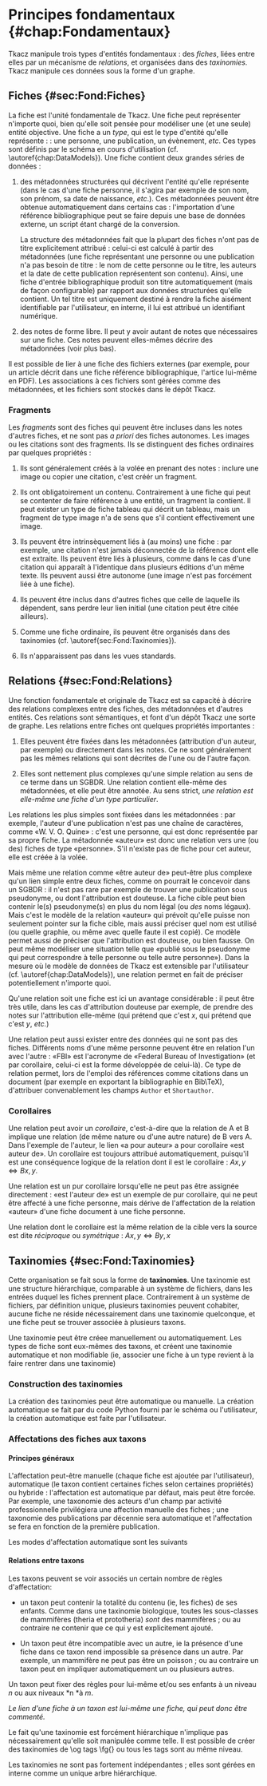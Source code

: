 
# Principes fondamentaux {#chap:Fondamentaux}

Tkacz manipule trois types d'entités fondamentaux : des *fiches*, liées entre elles par un mécanisme de *relations*, et organisées dans des *taxinomies*. Tkacz manipule ces données sous la forme d'un graphe.

## Fiches {#sec:Fond:Fiches}

La fiche est l'unité fondamentale de Tkacz. Une fiche peut représenter n'importe quoi, bien qu'elle soit pensée pour modéliser une (et une seule) entité objective. Une fiche a un *type*, qui est le type d'entité qu'elle représente :  : une personne, une publication, un évènement, *etc*. Ces types sont définis par le schéma en cours d'utilisation (cf. \autoref{chap:DataModels}). Une fiche contient deux grandes séries de données :

 1. des métadonnées structurées qui décrivent l'entité qu'elle représente (dans le cas d'une fiche personne, il s'agira par exemple de son nom, son prénom, sa date de naissance, *etc*.). Ces métadonnées peuvent être obtenue automatiquement dans certains cas : l'importation d'une référence bibliographique peut se faire depuis une base de données externe, un script étant chargé de la conversion.
 
 	La structure des métadonnées fait que la plupart des fiches n'ont pas de titre explicitement attribué : celui-ci est calculé à partir des métadonnées (une fiche représentant une personne ou une publication n'a pas besoin de titre : le nom de cette personne ou le titre, les auteurs et la date de cette publication représentent son contenu). Ainsi, une fiche d'entrée bibliographique produit son titre automatiquement (mais de façon configurable) par rapport aux données structurées qu'elle contient. Un tel titre est uniquement destiné à rendre la fiche aisément identifiable par l'utilisateur, en interne, il lui est attribué un identifiant numérique.

 2. des notes de forme libre. Il peut y avoir autant de notes que nécessaires sur une fiche. Ces notes peuvent elles-mêmes décrire des métadonnées (voir plus bas).
  
Il est possible de lier à une fiche des fichiers externes (par exemple, pour un article décrit dans une fiche référence bibliographique, l'artice lui-même en PDF). Les associations à ces fichiers sont gérées comme des métadonnées, et les fichiers sont stockés dans le dépôt Tkacz.

### Fragments

Les *fragments* sont des fiches qui peuvent être incluses dans les notes d'autres fiches, et ne sont pas *a priori* des fiches autonomes. Les images ou les citations sont des fragments. Ils se distinguent des fiches ordinaires par quelques propriétés :

 1. Ils sont généralement créés à la volée en prenant des notes : inclure une image ou copier une citation, c'est créér un fragment.

 2. Ils ont obligatoirement un contenu. Contrairement à une fiche qui peut se contenter de faire référence à une entité, un fragment la contient. Il peut exister un type de fiche tableau qui décrit un tableau, mais un fragment de type image n'a de sens que s'il contient effectivement une image.

 3. Ils peuvent être intrinsèquement liés à (au moins) une fiche : par exemple, une citation n'est jamais déconnectée de la référence dont elle est extraite. Ils peuvent être liés à plusieurs, comme dans le cas d'une citation qui apparaît à l'identique dans plusieurs éditions d'un même texte. Ils peuvent aussi être autonome (une image n'est pas forcément liée à une fiche).

 4. Ils peuvent être inclus dans d'autres fiches que celle de laquelle ils dépendent, sans perdre leur lien initial (une citation peut être citée ailleurs).
 
 5. Comme une fiche ordinaire, ils peuvent être organisés dans des taxinomies (cf. \autoref{sec:Fond:Taxinomies}).
 
 6. Ils n'apparaissent pas dans les vues standards.
 
## Relations {#sec:Fond:Relations}

Une fonction fondamentale et originale de Tkacz est sa capacité à décrire des relations complexes entre des fiches, des métadonnées et d'autres entités. Ces relations sont sémantiques, et font d'un dépôt Tkacz une sorte de graphe. Les relations entre fiches ont quelques propriétés importantes :

 1. Elles peuvent être fixées dans les métadonnées (attribution d'un auteur, par exemple) ou directement dans les notes. Ce ne sont généralement pas les mêmes relations qui sont décrites de l'une ou de l'autre façon.
 
 2. Elles sont nettement plus complexes qu'une simple relation au sens de ce terme dans un SGBDR. Une relation contient elle-même des métadonnées, et elle peut être annotée. Au sens strict, *une relation est elle-même une fiche d'un type particulier*.

Les relations les plus simples sont fixées dans les métadonnées : par exemple, l'auteur d'une publication n'est pas une chaîne de caractères, comme «W. V. O. Quine» : c'est une personne, qui est donc représentée par sa propre fiche. La métadonnée «auteur» est donc une relation vers une (ou des) fiches de type «personne». S'il n'existe pas de fiche pour cet auteur, elle est créée à la volée.

Mais même une relation comme «être auteur de» peut-être plus complexe qu'un lien simple entre deux fiches, comme on pourrait le concevoir dans un SGBDR : il n'est pas rare par exemple de trouver une publication sous pseudonyme, ou dont l'attribution est douteuse. La fiche cible peut bien contenir le(s) pseudonyme(s) en plus du nom légal (ou *des* noms légaux). Mais c'est le modèle de la relation «auteur» qui prévoit qu'elle puisse non seulement pointer sur la fiche cible, mais aussi préciser quel nom est utilisé (ou quelle graphie, ou même avec quelle faute il est copié). Ce modèle permet aussi de préciser que l'attribution est douteuse, ou bien fausse. On peut même modéliser une situation telle que «publié sous le pseudonyme qui peut correspondre à telle personne ou telle autre personne»). Dans la mesure où le modèle de données de Tkacz est extensible par l'utilisateur (cf. \autoref{chap:DataModels}), une relation permet en fait de préciser potentiellement n'importe quoi.

Qu'une relation soit une fiche est ici un avantage considérable : il peut être très utile, dans les cas d'attribution douteuse par exemple, de prendre des notes sur l'attribution elle-même (qui prétend que c'est *x*, qui prétend que c'est *y*, *etc.*)

Une relation peut aussi exister entre des données qui ne sont pas des fiches. Différents noms d'une même personne peuvent être en relation l'un avec l'autre : «FBI» est l'acronyme de «Federal Bureau of Investigation» (et par corollaire, celui-ci est la forme développée de celui-là). Ce type de relation permet, lors de l'emploi des références comme citations dans un document (par exemple en exportant la bibliographie en Bib\TeX), d'attribuer convenablement les champs ```Author``` et ```Shortauthor```.

### Corollaires

Une relation peut avoir un *corollaire*, c'est-à-dire que la relation de A et B implique une relation (de même nature ou d'une autre nature) de B vers A. Dans l'exemple de l'auteur, le lien «a pour auteur» a pour corollaire «est auteur de». Un corollaire est toujours attribué automatiquement, puisqu'il est une conséquence logique de la relation dont il est le corollaire : $Ax,y \iff Bx,y$.

Une relation est un pur corollaire lorsqu'elle ne peut pas être assignée directement : «est l'auteur de» est un exemple de pur corollaire, qui ne peut être affecté à une fiche personne, mais dérive de l'affectation de la relation «auteur» d'une fiche document à une fiche personne.

Une relation dont le corollaire est la même relation de la cible vers la source est dite *réciproque* ou *symétrique* : $Ax,y \iff By,x$
 
## Taxinomies {#sec:Fond:Taxinomies}

Cette organisation se fait sous la forme de **taxinomies**. Une
taxinomie est une structure hiérarchique, comparable à un système
de fichiers, dans les entrées duquel les fiches prennent place. Contrairement
à un système de fichiers, par définition unique, plusieurs taxinomies
peuvent cohabiter, aucune fiche ne réside nécessairement dans une
taxinomie quelconque, et une fiche peut se trouver associée à plusieurs
taxons.

Une taxinomie peut être créee manuellement ou automatiquement. Les
types de fiche sont eux-mêmes des taxons, et créent une taxinomie
automatique et non modifiable (ie, associer une fiche à un type revient
à la faire rentrer dans une taxinomie)

### Construction des taxinomies

La création des taxinomies peut être automatique ou manuelle. La création automatique se fait par du code Python fourni par le schéma ou l'utilisateur, la création automatique est faite par l'utilisateur.

### Affectations des fiches aux taxons

#### Principes généraux

L'affectation peut-être manuelle (chaque fiche est ajoutée par l'utilisateur), automatique (le taxon contient certaines fiches selon certaines propriétés) ou hybride : l'affectation est automatique par défaut, mais peut être forcée. Par exemple, une taxonomie des acteurs d'un champ par activité professionnelle privilégiera une affection manuelle des fiches ; une taxonomie des publications par décennie sera automatique et l'affectation se fera en fonction de la première publication.

Les modes d'affectation automatique sont les suivants

#### Relations entre taxons

Les taxons peuvent se voir associés un certain nombre de règles d'affectation:

 -  un taxon peut contenir la totalité du contenu (ie, les fiches) de
ses enfants. Comme dans une taxinomie biologique, toutes les sous-classes
de mammifères (theria et prototheria) *sont* des mammifères ;
ou au contraire ne contenir que ce qui y est explicitement ajouté.

 -  Un taxon peut être incompatible avec un autre, ie la présence d'une
fiche dans ce taxon rend impossible sa présence dans un autre. Par
exemple, un mammifère ne peut pas être un poisson ; ou au contraire
un taxon peut en impliquer automatiquement un ou plusieurs autres. 

Un taxon peut fixer des règles pour lui-même et/ou ses enfants à un
niveau *n* ou aux niveaux *n *à *m*.

*Le lien d'une fiche à un taxon est lui-même une fiche, qui peut donc être commenté.*

Le fait qu'une taxinomie est forcément hiérarchique n'implique pas
nécessairement qu'elle soit manipulée comme telle. Il est possible
de créer des taxinomies de \og tags \fg{} ou tous les tags sont
au même niveau.

Les taxinomies ne sont pas fortement indépendantes ; elles sont gérées
en interne comme un unique arbre hiérarchique. 
